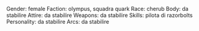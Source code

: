 Gender: female
Faction: olympus, squadra quark
Race: cherub
Body: da stabilire
Attire: da stabilire
Weapons: da stabilire
Skills: pilota di razorbolts
Personality: da stabilire
Arcs: da stabilire